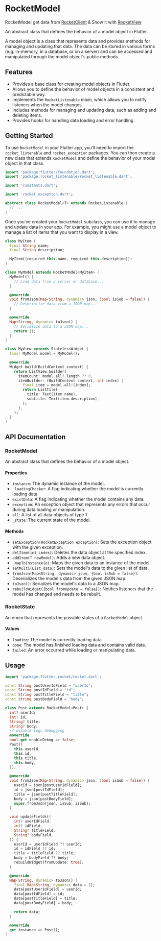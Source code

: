 # RocketModel
RocketModel get data from [RocketClient](https://pub.dev/packages/rocket_client) & Show it with [RocketView](https://pub.dev/packages/rocket_view)

An abstract class that defines the behavior of a model object in Flutter.

A model object is a class that represents data and provides methods for managing and updating that data. The data can be stored in various forms (e.g. in-memory, in a database, or on a server) and can be accessed and manipulated through the model object's public methods.

## Features

- Provides a base class for creating model objects in Flutter.
- Allows you to define the behavior of model objects in a consistent and predictable way.
- Implements the `RocketListenable` mixin, which allows you to notify listeners when the model changes.
- Includes methods for managing and updating data, such as adding and deleting items.
- Provides hooks for handling data loading and error handling.

## Getting Started

To use `RocketModel` in your Flutter app, you'll need to import the `rocket_listenable` and `rocket_exception` packages. You can then create a new class that extends `RocketModel` and define the behavior of your model object in that class.

```dart
import 'package:flutter/foundation.dart';
import 'package:rocket_listenable/rocket_listenable.dart';

import 'constants.dart';

import 'rocket_exception.dart';

abstract class RocketModel<T> extends RocketListenable {
  // ...
}
```

Once you've created your `RocketModel` subclass, you can use it to manage and update data in your app. For example, you might use a model object to manage a list of items that you want to display in a view.

```dart
class MyItem {
  final String name;
  final String description;

  MyItem({required this.name, required this.description});
}

class MyModel extends RocketModel<MyItem> {
  MyModel() {
    // Load data from a server or database...
  }

  @override
  void fromJson(Map<String, dynamic> json, {bool isSub = false}) {
    // Deserialize data from a JSON map...
  }

  @override
  Map<String, dynamic> toJson() {
    // Serialize data to a JSON map...
    return {};
  }
}

class MyView extends StatelessWidget {
  final MyModel model = MyModel();

  @override
  Widget build(BuildContext context) {
    return ListView.builder(
      itemCount: model.all?.length ?? 0,
      itemBuilder: (BuildContext context, int index) {
        final item = model.all![index];
        return ListTile(
          title: Text(item.name),
          subtitle: Text(item.description),
        );
      },
    );
  }
}
```

## API Documentation

### RocketModel

An abstract class that defines the behavior of a model object.

#### Properties

- `instance`: The dynamic instance of the model.
- `_loadingChecker`: A flag indicating whether the model is currently loading data.
- `existData`: A flag indicating whether the model contains any data.
- `exception`: An exception object that represents any errors that occur during data loading or manipulation.
- `all`: A list of all data objects of type `T`.
- `_state`: The current state of the model.

#### Methods

- `setException(RocketException exception)`: Sets the exception object with the given exception.
- `delItem(int index)`: Deletes the data object at the specified index.
- `addItem(T newModel)`: Adds a new data object.
- `_mapToInstance(e)`: Maps the given data to an instance of the model.
- `setMulti(List data)`: Sets the model's data to the given list of data.
- `fromJson(Map<String, dynamic> json, {bool isSub = false})`: Deserializes the model's data from the given JSON map.
- `toJson()`: Serializes the model's data to a JSON map.
- `rebuildWidget({bool fromUpdate = false})`: Notifies listeners that the model has changed and needs to be rebuilt.

### RocketState

An enum that represents the possible states of a `RocketModel` object.

#### Values

- `loading`: The model is currently loading data.
- `done`: The model has finished loading data and contains valid data.
- `failed`: An error occurred while loading or manipulating data.


## Usage

```dart
import 'package:flutter_rocket/rocket.dart';

const String postUserIdField = "userId";
const String postIdField = "id";
const String postTitleField = "title";
const String postBodyField = "body";

class Post extends RocketModel<Post> {
  int? userId;
  int? id;
  String? title;
  String? body;
  // disable logs debugging
  @override
  bool get enableDebug => false;
  Post({
    this.userId,
    this.id,
    this.title,
    this.body,
  });

  @override
  void fromJson(Map<String, dynamic> json, {bool isSub = false}) {
    userId = json[postUserIdField];
    id = json[postIdField];
    title = json[postTitleField];
    body = json[postBodyField];
    super.fromJson(json, isSub: isSub);
  }

  void updateFields({
    int? userIdField,
    int? idField,
    String? titleField,
    String? bodyField,
  }) {
    userId = userIdField ?? userId;
    id = idField ?? id;
    title = titleField ?? title;
    body = bodyField ?? body;
    rebuildWidget(fromUpdate: true);
  }

  @override
  Map<String, dynamic> toJson() {
    final Map<String, dynamic> data = {};
    data[postUserIdField] = userId;
    data[postIdField] = id;
    data[postTitleField] = title;
    data[postBodyField] = body;

    return data;
  }

  @override
  get instance => Post();
}

```

